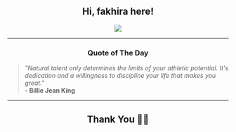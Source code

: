 <h2 align="center"> Hi, fakhira here!</h2>

<p align="center">
<a href="https://github.com/fakhiralkda" alt="github streak"><img src="https://dvst-streak.herokuapp.com/?user=fakhiralkda&theme=tokyonight&fire=DD472C"></a>
</p>

<hr>
<h3 align="center">Quote of The Day</h3>
<p align="center">
<blockquote>
<i>"Natural talent only determines the limits of your athletic potential. It's dedication and a willingness to discipline your life that makes you great."</i>
<br>
<b>- Billie Jean King</b>
</blockquote>
</p>


<hr>
<h2 align="center">Thank You 🙏🏼</h2>
